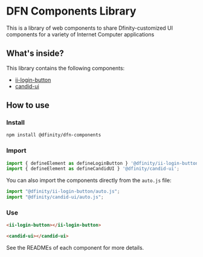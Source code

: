 # DFN Components Library

This is a library of web components to share Dfinity-customized UI components for a variety of Internet Computer applications

## What's inside?

This library contains the following components:

- [ii-login-button](.packages/ii-login-button)
- [candid-ui](.packages/candid-ui)

## How to use

### Install

```bash
npm install @dfinity/dfn-components
```

### Import

```js
import { defineElement as defineLoginButton } '@dfinity/ii-login-button';
import { defineElement as defineCandidUI } '@dfinity/candid-ui';
```

You can also import the components directly from the `auto.js` file:

```js
import "@dfinity/ii-login-button/auto.js";
import "@dfinity/candid-ui/auto.js";
```

### Use

```html
<ii-login-button></ii-login-button>

<candid-ui></candid-ui>
```

See the READMEs of each component for more details.
